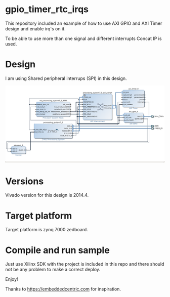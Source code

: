# gpio_timer_rtc_irqs

This repository included an example of how to use AXI GPIO and AXI Timer design and enable irq's on it.

To be able to use more than one signal and different interrupts Concat IP is used.

# Design

I am using Shared peripheral interrups (SPI) in this design. 

![](images/gpio_timer_irqs.png?raw=true)

# Versions

Vivado version for this design is 2014.4.

# Target platform

Target platform is zynq 7000 zedboard.

# Compile and run sample

Just use Xilinx SDK with the project is included in this repo and there should not be any problem to make a correct deploy.

Enjoy!

Thanks to https://embeddedcentric.com for inspiration.
